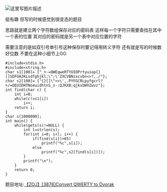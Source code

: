![这里写图片描述](http://img.blog.csdn.net/20160323215200119)

挺有趣
但写的时候感觉到很变态的题目

思路就是建立两个字符数组保存对应的密码表
这样每一个字符只需要查找在其中一个表的位置
其对应的密码就是另一个表中对应位置的字符

需要注意的是如双引号单引号这种保存时要记得用转义字符
还有就是写的时候数好位数
不要在这种小细节上GG

```
#include<stdio.h>
#include<string.h>
char s1[100]= {"_+-=QWEqweRTYUIOPrtyuiop{}[]SDFGHJKLsdfghjkl:\";\'ZXCVBNzxcvbn<>?,./"};
char s2[100]= {"{}[]\"<>\',.PYFGCRLpyfgcrl?+/=OEUIDHTNoeuidhtnS_s-:QJKXB;qjkxbWVZwvz"};
int find(char c) {
	int i=0;
	while(c!=s1[i])
		i++;
	return i;
}
char s[1000000];
int main() {
	while(gets(s)!=NULL) {
		int l=strlen(s);
		for(int i=0; i<l; i++) {
			if(find(s[i])>65)
				printf("%c",s[i]);
			else
				printf("%c",s2[find(s[i])]);
		}
		printf("\n");
	}
	return 0;
}
```


题目地址:[【ZOJ】[3878]Convert QWERTY to Dvorak](http://acm.zju.edu.cn/onlinejudge/showProblem.do?problemCode=3878)
